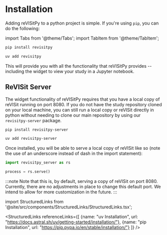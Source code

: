 # Installation



Adding reVISitPy to a python project is simple. If you're using `pip`, you can do the following:

import Tabs from '@theme/Tabs';
import TabItem from '@theme/TabItem';

<Tabs>
<TabItem value="pip" label="pip">

```sh
pip install revisitpy
```

</TabItem>
<TabItem value="uv" label="uv">

```sh
uv add revisitpy
```

</TabItem>
</Tabs>

This will provide you with all the functionality that reVISitPy provides -- including the widget to view your study in a Jupyter notebook.


## ReVISit Server

The widget functionality of reVISitPy requires that you have a local copy of reVISit running on port 8080. If you do not have the study repository cloned on your local machine, you can still run a local copy or reVISit directly in python without needing to clone our main repository by using our `revisitpy-server` package.

<Tabs>
<TabItem value="pip" label="pip">

```sh
pip install revisitpy-server
```

</TabItem>
<TabItem value="uv" label="uv">

```sh
uv add revisitpy-server
```

</TabItem>
</Tabs>

Once installed, you will be able to serve a local copy of reVISit like so (note the use of an underscore instead of dash in the import statement):

```python
import revisitpy_server as rs

process = rs.serve()
```

:::note
Note that this is, by default, serving a copy of reVISit on port 8080. Currently, there are no adjustments in place to change this default port. We intend to allow for more customization in the future.
:::


import StructuredLinks from '@site/src/components/StructuredLinks/StructuredLinks.tsx';

<StructuredLinks
    referenceLinks={[
        {name: "uv Installation", url: "https://docs.astral.sh/uv/getting-started/installation/"},
        {name: "pip Installation", url: "https://pip.pypa.io/en/stable/installation/"}
    ]}
/>